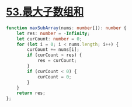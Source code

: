 # [53.最大子数组和](https://leetcode.cn/problems/maximum-subarray)
```typescript
function maxSubArray(nums: number[]): number {
    let res: number = -Infinity;
    let curCount: number = 0;
    for (let i = 0; i < nums.length; i++) {
        curCount += nums[i];
        if (curCount > res) {
            res = curCount;
        }
        if (curCount < 0) {
            curCount = 0;
        }
    }
    return res;
};
```